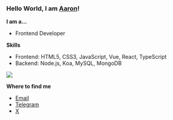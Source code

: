 
### Hello World, I am [Aaron](https://www.ultimate-kernel.fun)!

**I am a...**

- Frontend Developer 

**Skills**
- Frontend: HTML5, CSS3, JavaScript, Vue, React, TypeScript
- Backend: Node.js, Koa, MySQL, MongoDB


 ![](https://github-readme-stats.vercel.app/api?username=Aaronlamz&count_private=true&show_icons=true&icon_color=0366d6&text_color=24292e&bg_color=ffffff&hide_title=true&card_width=50%)

**Where to find me**

- [Email](mailto:aaronlamz2022@gmail.com)
- [Telegram](https://t.me/discover_001)
- [X](https://twitxter.com/aaronlamz)